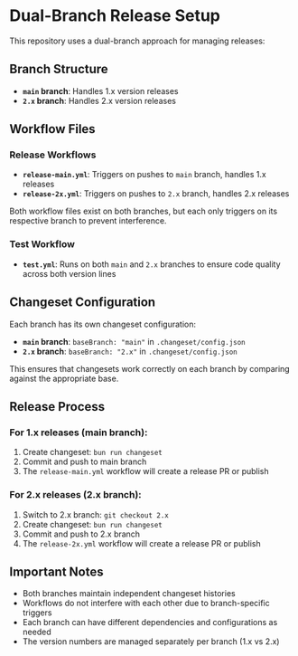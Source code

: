 # Dual-Branch Release Setup

This repository uses a dual-branch approach for managing releases:

## Branch Structure

- **`main` branch**: Handles 1.x version releases
- **`2.x` branch**: Handles 2.x version releases

## Workflow Files

### Release Workflows

- **`release-main.yml`**: Triggers on pushes to `main` branch, handles 1.x releases
- **`release-2x.yml`**: Triggers on pushes to `2.x` branch, handles 2.x releases

Both workflow files exist on both branches, but each only triggers on its respective branch to prevent interference.

### Test Workflow

- **`test.yml`**: Runs on both `main` and `2.x` branches to ensure code quality across both version lines

## Changeset Configuration

Each branch has its own changeset configuration:

- **`main` branch**: `baseBranch: "main"` in `.changeset/config.json`
- **`2.x` branch**: `baseBranch: "2.x"` in `.changeset/config.json`

This ensures that changesets work correctly on each branch by comparing against the appropriate base.

## Release Process

### For 1.x releases (main branch):
1. Create changeset: `bun run changeset`
2. Commit and push to main branch
3. The `release-main.yml` workflow will create a release PR or publish

### For 2.x releases (2.x branch):
1. Switch to 2.x branch: `git checkout 2.x`
2. Create changeset: `bun run changeset`
3. Commit and push to 2.x branch
4. The `release-2x.yml` workflow will create a release PR or publish

## Important Notes

- Both branches maintain independent changeset histories
- Workflows do not interfere with each other due to branch-specific triggers
- Each branch can have different dependencies and configurations as needed
- The version numbers are managed separately per branch (1.x vs 2.x)